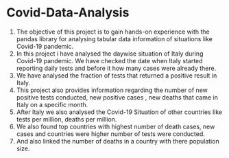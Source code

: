 # Covid-Data-Analysis
1) The objective of this project is to gain hands-on experience with the pandas library for analysing tabular data information of situations like Covid-19 pandemic.
2) In this project i have analysed the daywise situation of Italy during Covid-19 pandemic. We have checked the date when Italy started reporting daily tests and before it how    many cases were already there.
3) We have analysed the fraction of tests that returned a positive result in Italy.
4) This project also provides information regarding the number of new positive tests conducted, new positive cases , new deaths that came in Italy on a specific month.
5) After Italy we also analysed the Covid-19 Situation of other countries like tests per million, deaths per million.
6) We also found top countries with highest number of death cases, new cases and countries were higher number of tests were conducted.
7) And also linked the number of deaths in a country with there population size. 
